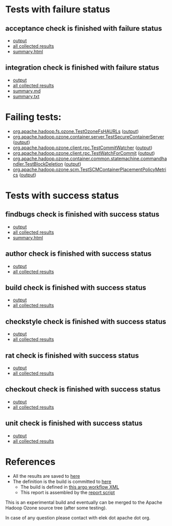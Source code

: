 # Tests with failure status

## acceptance check is finished with failure status

   * [output](https://raw.githubusercontent.com/elek/ozone-ci-q4/master/pr/pr-hdds-2216-wws87/acceptance/output.log)
   * [all collected results](https://github.com/elek/ozone-ci-q4/tree/master/pr/pr-hdds-2216-wws87/acceptance)
   * [summary.html](https://elek.github.io/ozone-ci-q4/pr/pr-hdds-2216-wws87/acceptance/summary.html)


## integration check is finished with failure status

   * [output](https://raw.githubusercontent.com/elek/ozone-ci-q4/master/pr/pr-hdds-2216-wws87/integration/output.log)
   * [all collected results](https://github.com/elek/ozone-ci-q4/tree/master/pr/pr-hdds-2216-wws87/integration)
   * [summary.md](https://github.com/elek/ozone-ci-q4/tree/master/pr/pr-hdds-2216-wws87/integration/summary.md)
   * [summary.txt](https://github.com/elek/ozone-ci-q4/tree/master/pr/pr-hdds-2216-wws87/integration/summary.txt)

# Failing tests: 

 * [org.apache.hadoop.fs.ozone.TestOzoneFsHAURLs](hadoop-ozone/ozonefs/org.apache.hadoop.fs.ozone.TestOzoneFsHAURLs.txt) ([output](hadoop-ozone/ozonefs/org.apache.hadoop.fs.ozone.TestOzoneFsHAURLs-output.txt))
 * [org.apache.hadoop.ozone.container.server.TestSecureContainerServer](hadoop-ozone/integration-test/org.apache.hadoop.ozone.container.server.TestSecureContainerServer.txt) ([output](hadoop-ozone/integration-test/org.apache.hadoop.ozone.container.server.TestSecureContainerServer-output.txt))
 * [org.apache.hadoop.ozone.client.rpc.TestCommitWatcher](hadoop-ozone/integration-test/org.apache.hadoop.ozone.client.rpc.TestCommitWatcher.txt) ([output](hadoop-ozone/integration-test/org.apache.hadoop.ozone.client.rpc.TestCommitWatcher-output.txt))
 * [org.apache.hadoop.ozone.client.rpc.TestWatchForCommit](hadoop-ozone/integration-test/org.apache.hadoop.ozone.client.rpc.TestWatchForCommit.txt) ([output](hadoop-ozone/integration-test/org.apache.hadoop.ozone.client.rpc.TestWatchForCommit-output.txt))
 * [org.apache.hadoop.ozone.container.common.statemachine.commandhandler.TestBlockDeletion](hadoop-ozone/integration-test/org.apache.hadoop.ozone.container.common.statemachine.commandhandler.TestBlockDeletion.txt) ([output](hadoop-ozone/integration-test/org.apache.hadoop.ozone.container.common.statemachine.commandhandler.TestBlockDeletion-output.txt))
 * [org.apache.hadoop.ozone.scm.TestSCMContainerPlacementPolicyMetrics](hadoop-ozone/integration-test/org.apache.hadoop.ozone.scm.TestSCMContainerPlacementPolicyMetrics.txt) ([output](hadoop-ozone/integration-test/org.apache.hadoop.ozone.scm.TestSCMContainerPlacementPolicyMetrics-output.txt))


# Tests with success status

## findbugs check is finished with success status

   * [output](https://raw.githubusercontent.com/elek/ozone-ci-q4/master/pr/pr-hdds-2216-wws87/findbugs/output.log)
   * [all collected results](https://github.com/elek/ozone-ci-q4/tree/master/pr/pr-hdds-2216-wws87/findbugs)
   * [summary.html](https://elek.github.io/ozone-ci-q4/pr/pr-hdds-2216-wws87/findbugs/summary.html)


## author check is finished with success status

   * [output](https://raw.githubusercontent.com/elek/ozone-ci-q4/master/pr/pr-hdds-2216-wws87/author/output.log)
   * [all collected results](https://github.com/elek/ozone-ci-q4/tree/master/pr/pr-hdds-2216-wws87/author)


## build check is finished with success status

   * [output](https://raw.githubusercontent.com/elek/ozone-ci-q4/master/pr/pr-hdds-2216-wws87/build/output.log)
   * [all collected results](https://github.com/elek/ozone-ci-q4/tree/master/pr/pr-hdds-2216-wws87/build)


## checkstyle check is finished with success status

   * [output](https://raw.githubusercontent.com/elek/ozone-ci-q4/master/pr/pr-hdds-2216-wws87/checkstyle/output.log)
   * [all collected results](https://github.com/elek/ozone-ci-q4/tree/master/pr/pr-hdds-2216-wws87/checkstyle)


## rat check is finished with success status

   * [output](https://raw.githubusercontent.com/elek/ozone-ci-q4/master/pr/pr-hdds-2216-wws87/rat/output.log)
   * [all collected results](https://github.com/elek/ozone-ci-q4/tree/master/pr/pr-hdds-2216-wws87/rat)


## checkout check is finished with success status

   * [output](https://raw.githubusercontent.com/elek/ozone-ci-q4/master/pr/pr-hdds-2216-wws87/checkout/output.log)
   * [all collected results](https://github.com/elek/ozone-ci-q4/tree/master/pr/pr-hdds-2216-wws87/checkout)


## unit check is finished with success status

   * [output](https://raw.githubusercontent.com/elek/ozone-ci-q4/master/pr/pr-hdds-2216-wws87/unit/output.log)
   * [all collected results](https://github.com/elek/ozone-ci-q4/tree/master/pr/pr-hdds-2216-wws87/unit)




# References

 * All the results are saved to [here](https://github.com/elek/ozone-ci-q4/tree/master/pr/pr-hdds-2216-wws87/)
 * The definition is the build is committed to [here](https://github.com/elek/argo-ozone)
    * The build is defined in [this argo workflow XML](https://github.com/elek/argo-ozone/blob/master/ozone-build.yaml)
    * This report is assembled by the [report script](https://github.com/elek/argo-ozone/blob/master/scripts/report.sh)

This is an experimental build and eventually can be merged to the Apache Hadoop Ozone source tree (after some testing).

In case of any question please contact with elek dot apache dot org.

